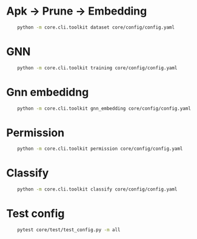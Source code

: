 # Apk -> Prune -> Embedding 
```bash
    python -m core.cli.toolkit dataset core/config/config.yaml
```
# GNN
```bash
    python -m core.cli.toolkit training core/config/config.yaml
```

# Gnn embedidng
```bash
    python -m core.cli.toolkit gnn_embedding core/config/config.yaml
```

# Permission
```bash
    python -m core.cli.toolkit permission core/config/config.yaml
```

# Classify
```bash
    python -m core.cli.toolkit classify core/config/config.yaml
```

# Test config
```bash	
    pytest core/test/test_config.py -m all	
```